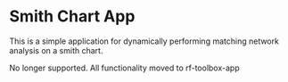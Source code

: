 # Smith Chart App

This is a simple application for dynamically performing matching network analysis on a smith chart.

No longer supported. All functionality moved to rf-toolbox-app
